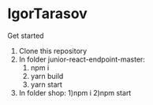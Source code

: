 # IgorTarasov
Get started
1. Clone this repository
2. In folder junior-react-endpoint-master:
   1) npm i
   2) yarn build
   3) yarn start
3. In folder shop:
   1)npm i
   2)npm start
